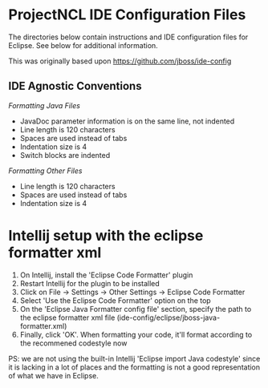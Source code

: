 ProjectNCL IDE Configuration Files
=======================================

The directories below contain instructions and IDE configuration files for Eclipse.  See below for additional information.

This was originally based upon https://github.com/jboss/ide-config


IDE Agnostic Conventions
------------------------

*Formatting Java Files*

* JavaDoc parameter information is on the same line, not indented
* Line length is 120 characters
* Spaces are used instead of tabs
* Indentation size is 4
* Switch blocks are indented 
 
*Formatting Other Files*

* Line length is 120 characters
* Spaces are used instead of tabs
* Indentation size is 4



# Intellij setup with the eclipse formatter xml

1. On Intellij, install the 'Eclipse Code Formatter' plugin
2. Restart Intellij for the plugin to be installed
3. Click on File -> Settings -> Other Settings -> Eclipse Code Formatter
4. Select 'Use the Eclipse Code Formatter' option on the top
5. On the 'Eclipse Java Formatter config file' section, specify the path to the eclipse formatter xml file (ide-config/eclipse/jboss-java-formatter.xml)
6. Finally, click 'OK'. When formatting your code, it'll format according to the recommened codestyle now

PS: we are not using the built-in Intellij 'Eclipse import Java codestyle' since it is lacking in a lot of places and the formatting is not a good representation of what we have in Eclipse.
